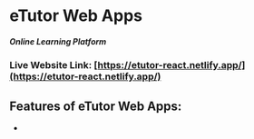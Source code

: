# eTutor Web Apps 
##### Online Learning Platform

### Live Website Link: [https://etutor-react.netlify.app/](https://etutor-react.netlify.app/)

## Features of eTutor Web Apps:
*